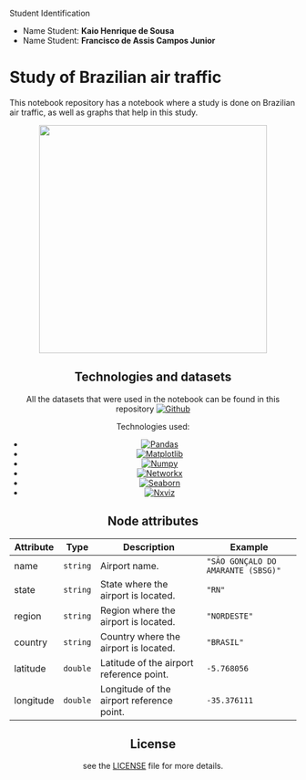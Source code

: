 Student Identification

- Name Student: **Kaio Henrique de Sousa** 
- Name Student: **Francisco de Assis Campos Junior** 

# Study of Brazilian air traffic
This notebook repository has a notebook where a study is done on Brazilian air traffic, as well as graphs that help in this study.

<center><img width="400" src="https://drive.google.com/uc?export=view&id=1x7GLxmf4oCwOupFcjaD_7V850wbvYfNy"></center>
<center>
  
## Technologies and datasets
  All the datasets that were used in the notebook can be found in this repository [![Github](https://img.shields.io/badge/-Github-181717?style=flat&logo=Github&logoColor=white)](https://github.com/alvarofpp/dataset-flights-brazil)
  
  Technologies used:
  - [![Pandas](https://img.shields.io/badge/-Pandas-120754?style=platic&logo=Pandas)](https://pandas.pydata.org/)
  - [![Matplotlib](https://img.shields.io/badge/-Matplotlib-165a81?style=platic&logo=matplotlib)](https://matplotlib.org/)
  - [![Numpy](https://img.shields.io/badge/-Numpy-013342?style=platic&logo=numpy)](https://numpy.org/)
  - [![Networkx](https://img.shields.io/badge/-Networkx-2c7eb9?style=platic&logo=Networkx)](https://networkx.org/)
  - [![Seaborn](https://img.shields.io/badge/-Seaborn-444876?style=platic&logo=Seaborn)](https://seaborn.pydata.org/)
  - [![Nxviz](https://img.shields.io/badge/Nxviz-0.6.3-0073b7)](https://pypi.org/project/nxviz/)
  
  ## Node attributes
  | Attribute | Type | Description | Example |
| --- | --- | --- | --- |
| name | `string` | Airport name. | `"SÃO GONÇALO DO AMARANTE (SBSG)"` |
| state | `string` | State where the airport is located. | `"RN"` |
| region | `string` | Region where the airport is located. | `"NORDESTE"` |
| country | `string` | Country where the airport is located. | `"BRASIL"` |
| latitude | `double` | Latitude of the airport reference point. | `-5.768056` |
| longitude | `double` | Longitude of the airport reference point. | `-35.376111` |
  
## License
  see the [LICENSE](LICENSE) file for more details.
